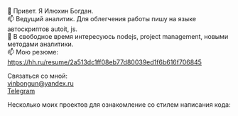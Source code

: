 👋 Привет. Я Илюхин Богдан.<br>
📫 Ведущий аналитик. Для облегчения работы пишу на языке автоскриптов autoit, js.<br>
👀 В свободное время интересуюсь nodejs, project management, новыми методами аналитики.<br>
📫 Мою резюме: https://hh.ru/resume/2a513dc1ff08eb77d80039ed1f6b616f706845<br>

Связаться со мной: <br>
[vinbongun@yandex.ru](mailto:vinbongun@yandex.ru?subject=[GitHub]%20Source%20Han%20Sans)<br>
[Telegram](https://t.me/vinbongun)

Несколько моих проектов для ознакомление со стилем написания кода:
